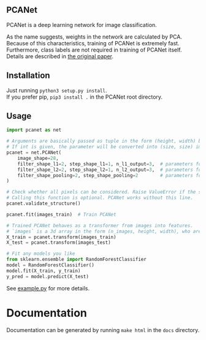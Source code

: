 PCANet
------

PCANet is a deep learning network for image classification.  

As the name suggests, weights in the network are calculated by PCA. Because of this characteristics, training of PCANet is extremely fast. Furthermore, class labels are not required in training of PCANet itself.  
Details are described in [the original paper](https://arxiv.org/abs/1404.3606).

## Installation
Just running `python3 setup.py install`.  
If you prefer pip, `pip3 install .` in the PCANet root directory.

## Usage

```python
import pcanet as net

# Arguments are basically passed as tuple in the form (height, width) but int is also allowed. 
# If int is given, the parameter will be converted into (size, size) implicitly.
pcanet = net.PCANet(
    image_shape=28,
    filter_shape_l1=2, step_shape_l1=1, n_l1_output=3,  # parameters for the 1st layer
    filter_shape_l2=2, step_shape_l2=1, n_l2_output=3,  # parameters for the 2nd layer
    filter_shape_pooling=2, step_shape_pooling=2        # parameters for the pooling layer
)

# Check whether all pixels can be considered. Raise ValueError if the structure is not valid.
# Calling this function is optional. PCANet works without this line.
pcanet.validate_structure()

pcanet.fit(images_train)  # Train PCANet

# Trained PCANet behaves as a transformer from images into features.
# `images` is a 3d array in the form (n_images, height, width), who are transformed into feature vectors.
X_train = pcanet.transform(images_train)
X_test = pcanet.transform(images_test)

# Fit any models you like
from sklearn.ensemble import RandomForestClassifier
model = RandomForestClassifier()
model.fit(X_train, y_train)
y_pred = model.predict(X_test)
```

See [example.py](./example.py) for more details.

# Documentation
Documentation can be generated by running `make html` in the `docs` directory.
